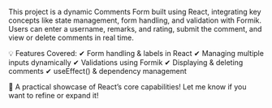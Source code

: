 This project is a dynamic Comments Form built using React, integrating key concepts like state management, form handling, and validation with Formik. Users can enter a username, remarks, and rating, submit the comment, and view or delete comments in real time.

💡 Features Covered: ✔ Form handling & labels in React ✔ Managing multiple inputs dynamically ✔ Validations using Formik ✔ Displaying & deleting comments ✔ useEffect() & dependency management

🚀 A practical showcase of React’s core capabilities! Let me know if you want to refine or expand it!
